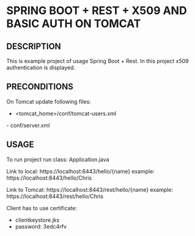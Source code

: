 SPRING BOOT + REST + X509 AND BASIC AUTH ON TOMCAT
==================================================


DESCRIPTION
-----------

This is example project of usage Spring Boot + Rest.
In this project x509 authentication is displayed.


PRECONDITIONS
-------------

On Tomcat update following files:
- <tomcat_home>/conf/tomcat-users.xml
<user username="ocid" password="Roche2018" roles="ocid"/>
- <tomcat_home>conf/server.xml
<Connector port="8443" protocol="org.apache.coyote.http11.Http11NioProtocol"
               maxThreads="150" SSLEnabled="true" scheme="https" secure="true"
               clientAuth="want" sslProtocol="TLS" 
			   keystoreFile="${catalina.home}/conf/serverkeystore.jks"
			   keystoreType="JKS" 
			   keystorePass="1qaz2wsx"
               truststoreFile="${catalina.home}/conf/servertruststore.jks"
               truststoreType="JKS" 
			   truststorePass="1qaz2wsx"/>
  

USAGE
-----

To run project run class: 
Application.java

Link to local:
https://localhost:8443/hello/{name}
example:
https://localhost:8443/hello/Chris

Link to Tomcat:
https://localhost:8443/rest/hello/{name}
example:
https://localhost:8443/rest/hello/Chris

Client has to use certificate:
- clientkeystore.jks
- password: 3edc4rfv